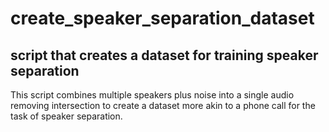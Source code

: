 # create_speaker_separation_dataset
<h2>script that creates a dataset for training speaker separation</h2>
This script combines multiple speakers plus noise into a single audio removing  intersection to create a dataset more akin to a phone call for the task of speaker separation.
